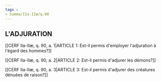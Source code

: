 ```yaml
---
tags : 
- Summa/IIa-IIæ/q.90
---
```


## L'ADJURATION

[[CERF IIa-IIæ, q. 90, a. 1|ARTICLE 1: Est-il permis d'employer l'adjuration à l'égard des hommes?]]

[[CERF IIa-IIæ, q. 90, a. 2|ARTICLE 2: Est-il permis d'adjurer les démons?]]

[[CERF IIa-IIæ, q. 90, a. 3|ARTICLE 3: Est-il permis d'adjurer des créatures dénuées de raison?]]


